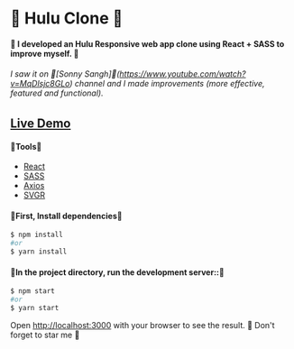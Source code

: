 # 🚀 Hulu Clone 🚀

#### 🚀 I developed an Hulu Responsive web app clone using React + SASS to improve myself. 🚀
###### I saw it on 🚀[Sonny Sangh]🚀(https://www.youtube.com/watch?v=MqDlsjc8GLo) channel and I made improvements (more effective, featured and functional).

## [Live Demo](https://hulu-clone-nine.vercel.app/)

#### 🚀Tools🚀

- [React](https://reactjs.org/)
- [SASS](https://sass-lang.com/)
- [Axios](https://github.com/axios/axios)
- [SVGR](https://react-svgr.com/)

#### 🚀First, Install dependencies🚀

```bash
$ npm install
#or
$ yarn install
```

#### 🚀In the project directory, run the development server::🚀

```bash
$ npm start
#or
$ yarn start
```

Open [http://localhost:3000](http://localhost:3000) with your browser to see the result.
🚀 Don't forget to star me 🚀

